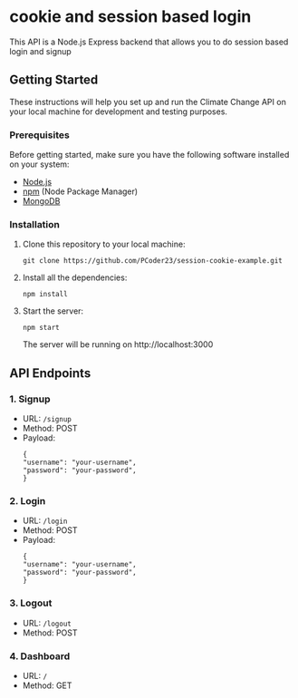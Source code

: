 # cookie and session based login

This API is a Node.js Express backend that allows you to do session based login and signup


## Getting Started

These instructions will help you set up and run the Climate Change API on your local machine for development and testing purposes.

### Prerequisites

Before getting started, make sure you have the following software installed on your system:

- [Node.js](https://nodejs.org/)
- [npm](https://www.npmjs.com/) (Node Package Manager)
- [MongoDB](https://www.mongodb.com/)

### Installation

1. Clone this repository to your local machine:

   ```shell
   git clone https://github.com/PCoder23/session-cookie-example.git
   ```

2. Install all the dependencies:
    ```shell
    npm install
    ```    

3. Start the server:
    ```shell
    npm start
    ```

    The server will be running on http://localhost:3000 


## API Endpoints
### 1. Signup
- URL: `/signup`
- Method: POST
- Payload:
    ```shell
    {
    "username": "your-username",
    "password": "your-password",
    }
    ```

### 2. Login
- URL: `/login`
- Method: POST
- Payload:
    ```shell
    {
    "username": "your-username",
    "password": "your-password",
    }
    ```

### 3. Logout
- URL: `/logout`
- Method: POST

### 4. Dashboard
- URL: `/`
- Method: GET
